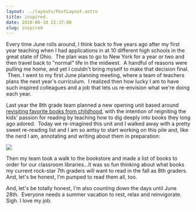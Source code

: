 ```yaml
---
layout: ../layouts/PostLayout.astro
title: inspired.
date: 2010-06-10 22:37:00
slug: inspired
---
```


Every time June rolls around, I think back to five years ago after my first year teaching when I had applications in at 10 different high schools in the great state of Ohio.  The plan was to go to New York for a year or two and then travel back to "normal" life in the midwest.  A handful of reasons were pulling me home, and yet I couldn't bring myself to make that decision final.  Then. I went to my first June planning meeting, where a team of teachers plans the next year's curriculum.  I realized then how lucky I am to have such inspired colleagues and a job that lets us re-envision what we're doing each year.  
  
Last year the 8th grade team planned a new opening unit based around [revisiting favorite books from childhood](http://akindoflibrary.blogspot.com/2009/06/for-love-of-reading.html), with the intention of reigniting the kids' passion for reading by teaching how to dig deeply into books they long ago adored.  Today we re-imagined this unit and I walked away with a pretty sweet re-reading list and I am so antsy to start working on this pile and, like the nerd I am, annotating and writing about them in preparation:  
  

[![](http://2.bp.blogspot.com/_uemGSKgAPTU/TBFm-Y-F5SI/AAAAAAAAAis/q5602ide1rw/s320/IMG_4997.JPG)](http://2.bp.blogspot.com/_uemGSKgAPTU/TBFm-Y-F5SI/AAAAAAAAAis/q5602ide1rw/s1600/IMG_4997.JPG)

  
  
  
  
  
  
  
  
  
  
  
  
  
  
  
Then my team took a walk to the bookstore and made a list of books to order for our classroom libraries...it was so fun thinking about what books my current rock-star 7th graders will want to read in the fall as 8th graders. And, let's be honest, I'm pumped to read them all, too.  
  
And, let's be totally honest, I'm also counting down the days until June 28th.  Everyone needs a summer vacation to rest, relax and reinvigorate. Sigh. I love my job.